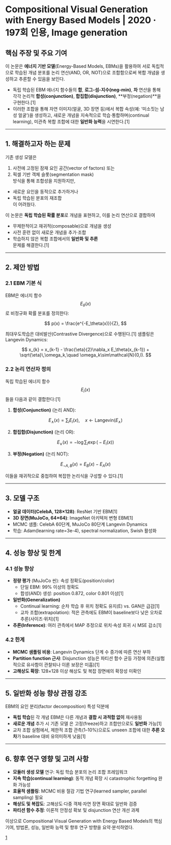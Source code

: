 # Compositional Visual Generation with Energy Based Models | 2020 · 197회 인용, Image generation

## 핵심 주장 및 주요 기여  
이 논문은 **에너지 기반 모델**(Energy-Based Models, EBMs)을 활용하여 서로 독립적으로 학습된 개념 분포를 논리 연산(AND, OR, NOT)으로 조합함으로써 복합 개념을 생성하고 추론할 수 있음을 보인다.  
- 독립 학습된 EBM 에너지 함수들의 **합**, **로그-섬-지수(neg-min)**, **차** 연산을 통해 각각 논리적 **합성(conjunction)**, **합집합(disjunction)**, **부정(negation)**을 구현한다.[1]
- 이러한 조합을 통해 자연 이미지(얼굴, 3D 장면 등)에서 복합 속성(예: ‘미소짓는 남성 얼굴’)을 생성하고, 새로운 개념을 지속적으로 학습·통합하며(continual learning), 미관측 복합 조합에 대한 **일반화 능력**을 시연한다.[1]

***

## 1. 해결하고자 하는 문제  
기존 생성 모델은  
1) 사전에 고정된 잠재 요인 공간(vector of factors) 또는  
2) 픽셀 기반 객체 슬롯(segmentation mask)  
방식을 통해 조합성을 지원하지만,  
- 새로운 요인을 동적으로 추가하거나  
- 독립 학습된 분포의 재조합  
이 어려웠다.  

이 논문은 **독립 학습된 확률 분포**로 개념을 표현하고, 이를 논리 연산으로 결합하여  
- 무제한적이고 재귀적(composable)으로 개념을 생성  
- 사전 훈련 없이 새로운 개념을 추가·조합  
- 학습하지 않은 복합 조합에서의 **일반화 및 추론**  
문제를 해결한다.[1]

***

## 2. 제안 방법  
### 2.1 EBM 기본 식  
EBM은 에너지 함수 $$E_\theta(x)$$로 비정규화 확률 분포를 정의한다:  

$$
p(x) = \frac{e^{-E_\theta(x)}}{Z}, 
$$

최대우도학습은 대비발산(Contrastive Divergence)으로 수행된다.[1]
샘플링은 Langevin Dynamics:

$$
x_{k} = x_{k-1} - \frac{\eta}{2}\nabla_x E_\theta(x_{k-1}) + \sqrt{\eta}\,\omega_k,\quad \omega_k\sim\mathcal{N}(0,I).
$$

### 2.2 논리 연산자 정의  
독립 학습된 에너지 함수 $$E_i(x)$$ 들을 다음과 같이 결합한다:[1]
1) **합성(Conjunction)** (논리 AND):  

$$
   E_{\wedge}(x) = \sum_i E_i(x),\quad
   x \leftarrow \text{Langevin}(E_{\wedge})
   $$

2) **합집합(Disjunction)** (논리 OR):  

$$
   E_{\vee}(x) = {-}\log\sum_i\exp\bigl(-E_i(x)\bigr)
   $$

3) **부정(Negation)** (논리 NOT):  

$$
   E_{\neg A,B}(x) = E_B(x) - E_A(x)
   $$

이들을 재귀적으로 중첩하여 복잡한 논리식을 구성할 수 있다.[1]

***

## 3. 모델 구조  
- **얼굴 데이터(CelebA, 128×128)**: ResNet 기반 EBM[1]
- **3D 장면(MuJoCo, 64×64)**: ImageNet 아키텍처 변형 EBM[1]
- MCMC 샘플: CelebA 60단계, MuJoCo 80단계 Langevin Dynamics  
- 학습: Adam(learning rate=3e-4), spectral normalization, Swish 활성화  

***

## 4. 성능 향상 및 한계  
### 4.1 성능 향상  
- **정량 평가** (MuJoCo 씬): 속성 정확도(position/color)  
  - 단일 EBM: 99% 이상의 정확도  
  - 합성(AND) 생성: position 0.872, color 0.801 이상[1]
- **일반화(Generalization)**  
  - Continual learning: 순차 학습 후 위치 정확도 유지(E) vs. GAN은 급감[1]
  - 교차 조합(extrapolation): 적은 관측에도 EBM이 baseline보다 낮은 오차로 추론(사이즈·위치)[1]
- **추론(Inference)**: 여러 관측에서 MAP 추정으로 위치·속성 회귀 시 MSE 감소[1]

### 4.2 한계  
- **MCMC 샘플링 비용**: Langevin Dynamics 단계 수 증가에 따른 연산 부하  
- **Partition function 근사**: Disjunction 성능은 파티션 함수 균등 가정에 의존(실험적으로 유사함이 관찰되나 이론 보장은 미흡)[1]
- **고해상도 확장**: 128×128 이상 해상도 및 복잡 장면에의 확장성 미확인  

***

## 5. 일반화 성능 향상 관점 강조  
EBM의 요인 분리(factor decomposition) 특성 덕분에  
- **독립 학습**된 각 개념 EBM은 다른 개념과 **결합 시 과적합 없이** 재사용됨  
- **새로운 개념** 추가 시 기존 모델 은 고정(freeze)하고 조합만으로도 **일반화** 가능[1]
- 교차 조합 실험에서, 제한적 조합 관측(1–10%)으로도 unseen 조합에 대한 **추론 오차**가 baseline 대비 유의미하게 낮음[1]

***

## 6. 향후 연구 영향 및 고려 사항  
- **모듈러 생성 모델** 연구: 독립 학습 분포의 논리 조합 프레임워크  
- **지속 학습(continual learning)**: 동적 개념 확장 시 catastrophic forgetting 완화 가능성  
- **효율적 샘플링**: MCMC 비용 절감 기법 연구(learned sampler, parallel sampling) 필요  
- **해상도 및 복잡도**: 고해상도·다중 객체·자연 장면 확대로 일반화 검증  
- **파티션 함수 추정**: 이론적 안정성 확보 및 disjunction 연산 개선 과제  

이상으로 Compositional Visual Generation with Energy Based Models의 핵심 기여, 방법론, 성능, 일반화 능력 및 향후 연구 방향을 요약·분석하였다.

[1](https://ppl-ai-file-upload.s3.amazonaws.com/web/direct-files/attachments/65988149/6e3954db-1d90-4c50-982f-86323354b533/2004.06030v3.pdf)
